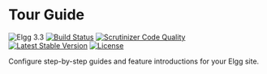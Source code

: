 # Tour Guide

![Elgg 3.3](https://img.shields.io/badge/Elgg-3.3-green.svg)
[![Build Status](https://scrutinizer-ci.com/g/ColdTrick/tour_guide/badges/build.png?b=master)](https://scrutinizer-ci.com/g/ColdTrick/tour_guide/build-status/master)
[![Scrutinizer Code Quality](https://scrutinizer-ci.com/g/ColdTrick/tour_guide/badges/quality-score.png?b=master)](https://scrutinizer-ci.com/g/ColdTrick/tour_guide/?branch=master)
[![Latest Stable Version](https://poser.pugx.org/coldtrick/tour_guide/v/stable.svg)](https://packagist.org/packages/coldtrick/tour_guide)
[![License](https://poser.pugx.org/coldtrick/tour_guide/license.svg)](https://packagist.org/packages/coldtrick/tour_guide)

Configure step-by-step guides and feature introductions for your Elgg site.
